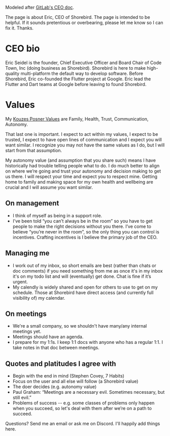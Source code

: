 Modeled after [GitLab's CEO doc](https://about.gitlab.com/handbook/ceo/).

The page is about Eric, CEO of Shorebird.  The page is intended to be helpful.
If it sounds pretentious or overbearing, please let me know so I can fix it.
Thanks.

# CEO bio

Eric Seidel is the founder, Chief Executive Officer and Board Chair of Code
Town, Inc (doing business as Shorebird).  Shorebird is here to make high-quality
multi-platform the default way to develop software. Before Shorebird, Eric
co-founded the Flutter project at Google.  Eric lead the Flutter and Dart teams
at Google before leaving to found Shorebird.

# Values

My [Kouzes Posner
Values](https://www.linkedin.com/pulse/name-your-top-5-leadership-core-values-cant-do-heres-how-marcie-white/)
are Family, Health, Trust, Communication, Autonomy.

That last one is important.  I expect to act within my values, I expect to be
trusted, I expect to have open lines of communication and I expect you will want
similar.  I recognize you may not have the same values as I do, but I will start
from that assumption.

My autonomy value (and assumption that you share such) means I have historically
had trouble telling people what to do.  I do much better to align on where we’re
going and trust your autonomy and decision making to get us there.  I will
respect your time and expect you to respect mine.  Getting home to family and
making space for my own health and wellbeing are crucial and I will assume you
want similar.

## On management
* I think of myself as being in a support role.
* I’ve been told “you can’t always be in the room” so you have to get people to
  make the right decisions without you there.  I’ve come to believe “you’re
  never in the room”, so the only thing you can control is incentives. Crafting
  incentives is I believe the primary job of the CEO.

## Managing me
* I work out of my inbox, so short emails are best (rather than chats or doc
  comments) if you need something from me as once it's in my inbox it's on my
  todo list and will (eventually) get done.  Chat is fine if it’s urgent.
* My calendly is widely shared and open for others to use to get on my schedule.
  Those at Shorebird have direct access (and currently full visibility of) my
  calendar.

## On meetings
* We're a small company, so we shouldn't have many/any internal meetings yet.
* Meetings should have an agenda.
* I prepare for my 1:1s.  I keep 1:1 docs with anyone who has a regular 1:1.  I
  take notes in that doc between meetings.

## Quotes and platitudes I agree with
* Begin with the end in mind (Stephen Covey, 7 Habits)
* Focus on the user and all else will follow (a Shorebird value)
* The doer decides (e.g. autonomy value)
* Paul Graham: “Meetings are a necessary evil.  Sometimes necessary, but still
  evil.”
* Problems of success -- e.g. some classes of problems only happen when you
  succeed, so let's deal with them after we’re on a path to succeed.

Questions?  Send me an email or ask me on Discord.  I'll happily add things here.
